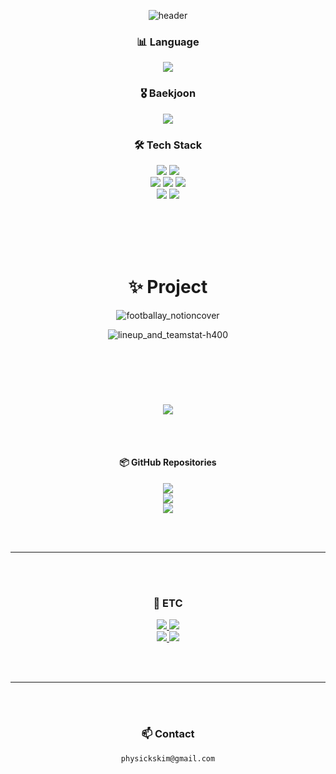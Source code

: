 <div align="center">
  
  ![header](https://capsule-render.vercel.app/api?type=waving&color=0:00d4ff,100:007cf0&height=240&section=header&text=PhysicksKim&desc=Backend%20Developer&fontSize=80&fontColor=ffffff&animation=fadeIn&fontAlignY=35&descAlignY=49&descAlign=66.5)
  
  <h3> 📊 Language </h3> 
  <a href="https://github.com/physickskim">
    <img align="center" src="https://github-readme-stats.vercel.app/api/top-langs/?username=physickskim&layout=compact&theme=nord&hide_border=true" />
  </a>
  
  <h3> 🎖 Baekjoon </h3> 
  <a href="https://solved.ac/physickskim">
    <img align="center" src="http://mazassumnida.wtf/api/v2/generate_badge?boj=physickskim" />
  </a>
</div>
  
<div align="center">
  <h3>🛠 Tech Stack</h3>

  <img src="https://img.shields.io/badge/Java-007396?style=for-the-badge&logo=java&logoColor=white" />
  <img src="https://img.shields.io/badge/TypeScript-3178C6?style=for-the-badge&logo=typescript&logoColor=white" />
  <!-- <img src="https://img.shields.io/badge/Kotlin-7F52FF?style=for-the-badge&logo=kotlin&logoColor=white" /> -->
  <br>

  <img src="https://img.shields.io/badge/Spring-6DB33F?style=for-the-badge&logo=spring&logoColor=white" />
  <img src="https://img.shields.io/badge/React-61DAFB?style=for-the-badge&logo=react&logoColor=black" />
  <img src="https://img.shields.io/badge/Electron-47848F?style=for-the-badge&logo=electron&logoColor=white" />
  <br>

  <img src="https://img.shields.io/badge/MySQL-4479A1?style=for-the-badge&logo=mysql&logoColor=white" />
  <img src="https://img.shields.io/badge/AWS-232F3E?style=for-the-badge&logo=amazonaws&logoColor=white" />
</div>

<br><br><br><br>

<div align="center">
  
  <h1>✨ Project </h1>
  
  ![footballay_notioncover](https://github.com/user-attachments/assets/99b31f28-2868-42bc-a8a8-79bea9a14c7f)

</div>

<div align="center">
  
  <div style="height: 120px"> 
  
  ![lineup_and_teamstat-h400](https://github.com/user-attachments/assets/97de673b-1e92-4072-979b-0bf877222c32)  
  
  </div>
  
  <a href="https://footballay.com" target="_blank">
    <img src="https://img.shields.io/badge/🔗 Visit Footballay Website-0f1839?style=for-the-badge&logo=google-chrome&logoColor=white" />
  </a>
  
</div>

<br><br>

<div align="center">

  <h4>📦 GitHub Repositories</h4>

  <a href="https://github.com/PhysicksKim/footballay-core" target="_blank">
    <img src="https://img.shields.io/badge/footballay--core-181717?style=for-the-badge&logo=github&logoColor=white" />
  </a>

  <br>

  <a href="https://github.com/PhysicksKim/footballay-desktop" target="_blank">
    <img src="https://img.shields.io/badge/footballay--desktop-181717?style=for-the-badge&logo=github&logoColor=white" />
  </a>

  <br>

  <a href="https://github.com/PhysicksKim/footballay-main-page" target="_blank">
    <img src="https://img.shields.io/badge/footballay--main--page-181717?style=for-the-badge&logo=github&logoColor=white" />
  </a>

</div>

<br><br>

---

<br><br>

<div align="center">

  <h3>💬 ETC </h3>

  <a href="https://footballay.com/scoreboard" target="_blank">
    <img src="https://img.shields.io/badge/🔗 Scoreboard Gyechunhoe-0f1839?style=for-the-badge&logo=google-chrome&logoColor=white" />
  </a>

  <a href="https://github.com/PhysicksKim/FootballStreamOverlay" target="_blank">
    <img src="https://img.shields.io/badge/👈 repository-181717?style=for-the-badge&logo=github&logoColor=white" />
  </a>

  <br>

  <a href="https://gyechunhoe.com" target="_blank">
    <img src="https://img.shields.io/badge/🔗 Streamer Gyechunhoe Page-0f1839?style=for-the-badge&logo=google-chrome&logoColor=white" />
  </a>

  <a href="https://github.com/PhysicksKim/gyechunhoe-main-page" target="_blank">
    <img src="https://img.shields.io/badge/👈 repository-181717?style=for-the-badge&logo=github&logoColor=white" />
  </a>
</div>

<br><br>

---

<br><br>

<div align="center">

  <h3>📫 Contact</h3>

  ```
  physickskim@gmail.com
  ```

</div>
